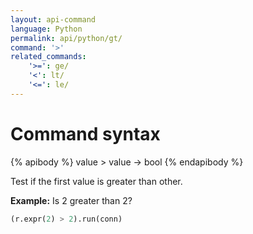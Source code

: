 ```yaml
---
layout: api-command
language: Python
permalink: api/python/gt/
command: '>'
related_commands:
    '>=': ge/
    '<': lt/
    '<=': le/
---
```


# Command syntax #

{% apibody %}
value > value &rarr; bool
{% endapibody %}

Test if the first value is greater than other.

__Example:__ Is 2 greater than 2?

```py
(r.expr(2) > 2).run(conn)
```

